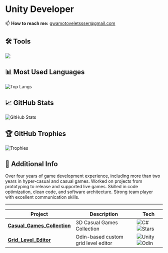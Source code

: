 # Unity Developer

📫 **How to reach me:** [gwamotoveletssser@gmail.com](mailto:gwamotoveletssser@gmail.com)

## 🛠 Tools
<p align="left">
  <img src="https://skillicons.dev/icons?i=unity,arduino,cpp,c,cs,git,ps,unreal" />
</p>

## 📊 Most Used Languages
![Top Langs](https://github-readme-stats.vercel.app/api/top-langs/?username=SinlessDevil&layout=compact&theme=dark)

## 📈 GitHub Stats
![GitHub Stats](https://github-readme-stats.vercel.app/api?username=SinlessDevil&show_icons=true&theme=dark)

## 🏆 GitHub Trophies
![Trophies](https://github-profile-trophy.vercel.app/?username=SinlessDevil&theme=dark&no-frame=true&row=1)

## 📜 Additional Info
Over four years of game development experience, including more than two years in
hyper-casual and casual games. Worked on projects from prototyping to release and
supported live games. Skilled in code optimization, clean code, and software architecture.
Strong team player with excellent communication skills.

---

| Project | Description | Tech |
|--------|-------------|------|
| [**Casual_Games_Collection**](https://github.com/SinlessDevil/Casual_Games_Collection) | 3D Casual Games Collection | ![C#](https://img.shields.io/badge/-C%23-239120?style=flat&logo=c-sharp&logoColor=white) ![Stars](https://img.shields.io/github/stars/SinlessDevil/Casual_Games_Collection?style=flat) |
| [**Grid_Level_Editor**](https://github.com/SinlessDevil/Grid_Level_Editor) | Odin-based custom grid level editor | ![Unity](https://img.shields.io/badge/-Unity-000?style=flat&logo=unity) ![Odin](https://img.shields.io/badge/-Odin%20Inspector-5e60ce?style=flat) |

